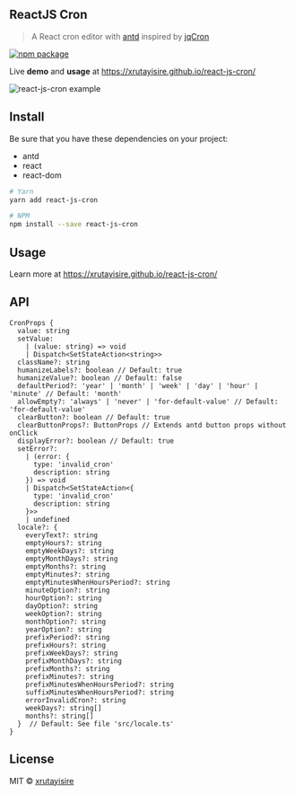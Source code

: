 ## ReactJS Cron

> A React cron editor with [antd](https://github.com/ant-design/ant-design) inspired by [jqCron](https://github.com/arnapou/jqcron)

[![npm package](https://img.shields.io/npm/v/react-js-cron/latest.svg)](https://www.npmjs.com/package/react-js-cron)

Live **demo** and **usage** at https://xrutayisire.github.io/react-js-cron/

![react-js-cron example](https://raw.githubusercontent.com/xrutayisire/react-js-cron/master/react-js-cron-example.png)

## Install

Be sure that you have these dependencies on your project:
* antd
* react
* react-dom

```bash
# Yarn
yarn add react-js-cron

# NPM
npm install --save react-js-cron
```

## Usage

Learn more at https://xrutayisire.github.io/react-js-cron/

## API

```
CronProps {
  value: string
  setValue: 
    | (value: string) => void
    | Dispatch<SetStateAction<string>> 
  className?: string
  humanizeLabels?: boolean // Default: true
  humanizeValue?: boolean // Default: false
  defaultPeriod?: 'year' | 'month' | 'week' | 'day' | 'hour' | 'minute' // Default: 'month'
  allowEmpty?: 'always' | 'never' | 'for-default-value' // Default: 'for-default-value'
  clearButton?: boolean // Default: true
  clearButtonProps?: ButtonProps // Extends antd button props without onClick
  displayError?: boolean // Default: true
  setError?: 
    | (error: {
      type: 'invalid_cron'
      description: string
    }) => void
    | Dispatch<SetStateAction<{
      type: 'invalid_cron'
      description: string
    }>>
    | undefined
  locale?: {
    everyText?: string
    emptyHours?: string
    emptyWeekDays?: string
    emptyMonthDays?: string
    emptyMonths?: string
    emptyMinutes?: string
    emptyMinutesWhenHoursPeriod?: string
    minuteOption?: string
    hourOption?: string
    dayOption?: string
    weekOption?: string
    monthOption?: string
    yearOption?: string
    prefixPeriod?: string
    prefixHours?: string
    prefixWeekDays?: string
    prefixMonthDays?: string
    prefixMonths?: string
    prefixMinutes?: string
    prefixMinutesWhenHoursPeriod?: string
    suffixMinutesWhenHoursPeriod?: string
    errorInvalidCron?: string
    weekDays?: string[]
    months?: string[]
  }  // Default: See file 'src/locale.ts'
}
````

## License

MIT © [xrutayisire](https://github.com/xrutayisire)
  
